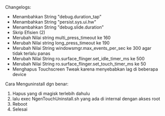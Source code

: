 Changelogs:
- Menambahkan String "debug.duration_tap"
- Menambahkan String "persist.sys.ui.hw"
- Menambahkan String "debug.slide.duration"
- Skrip Efisien (2)
- Merubah Nilai string multi_press_timeout ke 160
- Merubah Nilai string long_press_timeout ke 190
- Merubah Nilai String windowsmgr.max_events_per_sec ke 300 agar tidak terlalu panas
- Merubah Nilai String ro.surface_flinger.set_idle_timer_ms ke 500
- Merubah Nilai String ro.surface_flinger.set_touch_timer_ms ke 50
- Menghapus Touchscreen Tweak karena menyebabkan lag di beberapa device

Cara Menguninstall dgn benar:

1. Hapus yang di magisk terlebih dahulu
2. lalu exec NgenTouchUninstall.sh yang ada di internal dengan akses root
3. Reboot
4. Selesai
